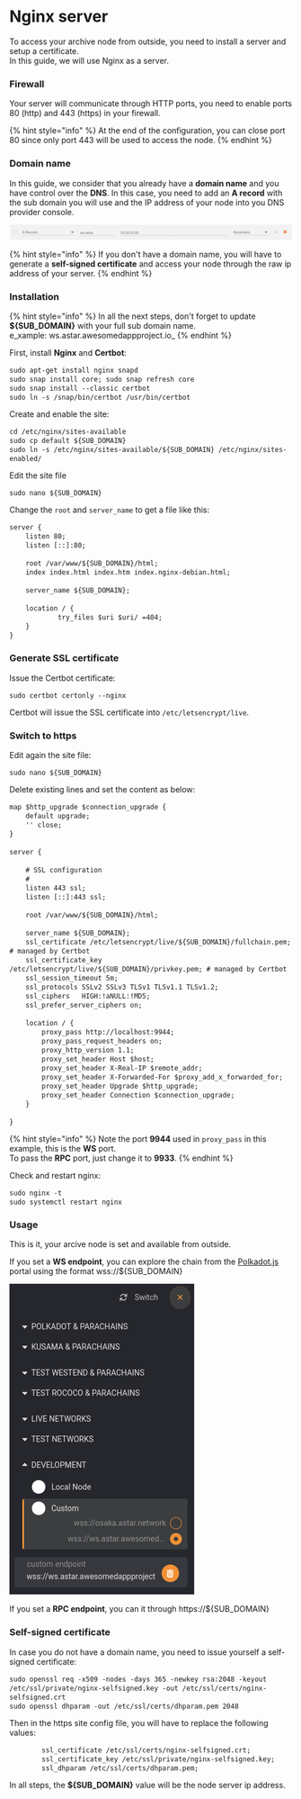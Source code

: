 # Nginx server

To access your archive node from outside, you need to install a server and setup a certificate.\
In this guide, we will use Nginx as a server.

### Firewall

Your server will communicate through HTTP ports, you need to enable ports 80 (http) and 443 (https) in your firewall.

{% hint style="info" %}
At the end of the configuration, you can close port 80 since only port 443 will be used to access the node.
{% endhint %}

### Domain name

In this guide, we consider that you already have a **domain name** and you have control over the **DNS**. In this case, you need to add an **A record** with the sub domain you will use and the IP address of your node into you DNS provider console.

![Example of DNS A Record](<../../.gitbook/assets/image (121).png>)

{% hint style="info" %}
If you don't have a domain name, you will have to generate a **self-signed certificate** and access your node through the raw ip address of your server.
{% endhint %}

### Installation

{% hint style="info" %}
In all the next steps, don't forget to update **${SUB\_DOMAIN}** with your full sub domain name. \
e_xample: ws.astar.awesomedappproject.io_
{% endhint %}

First, install **Nginx** and **Certbot**:

```
sudo apt-get install nginx snapd
sudo snap install core; sudo snap refresh core
sudo snap install --classic certbot
sudo ln -s /snap/bin/certbot /usr/bin/certbot
```

Create and enable the site:

```
cd /etc/nginx/sites-available
sudo cp default ${SUB_DOMAIN}
sudo ln -s /etc/nginx/sites-available/${SUB_DOMAIN} /etc/nginx/sites-enabled/
```

Edit the site file

```
sudo nano ${SUB_DOMAIN}
```

Change the `root` and `server_name` to get a file like this:

```
server {
    listen 80;
    listen [::]:80;

    root /var/www/${SUB_DOMAIN}/html;
    index index.html index.htm index.nginx-debian.html;

    server_name ${SUB_DOMAIN};

    location / {
            try_files $uri $uri/ =404;
    }
}
```

### Generate SSL certificate

Issue the Certbot certificate:

```
sudo certbot certonly --nginx
```

Certbot will issue the SSL certificate into `/etc/letsencrypt/live`.

### Switch to https

Edit again the site file:

```
sudo nano ${SUB_DOMAIN}
```

Delete existing lines and set the content as below:

```
map $http_upgrade $connection_upgrade {
    default upgrade;
    '' close;
}

server {

    # SSL configuration
    #
    listen 443 ssl;
    listen [::]:443 ssl;

    root /var/www/${SUB_DOMAIN}/html;

    server_name ${SUB_DOMAIN};
    ssl_certificate /etc/letsencrypt/live/${SUB_DOMAIN}/fullchain.pem; # managed by Certbot
    ssl_certificate_key /etc/letsencrypt/live/${SUB_DOMAIN}/privkey.pem; # managed by Certbot
    ssl_session_timeout 5m;
    ssl_protocols SSLv2 SSLv3 TLSv1 TLSv1.1 TLSv1.2;
    ssl_ciphers   HIGH:!aNULL:!MD5;
    ssl_prefer_server_ciphers on;

    location / {
        proxy_pass http://localhost:9944;
        proxy_pass_request_headers on;
        proxy_http_version 1.1;
        proxy_set_header Host $host;
        proxy_set_header X-Real-IP $remote_addr;
        proxy_set_header X-Forwarded-For $proxy_add_x_forwarded_for;
        proxy_set_header Upgrade $http_upgrade;
        proxy_set_header Connection $connection_upgrade;
    }

}

```

{% hint style="info" %}
Note the port **9944** used in `proxy_pass` in this example, this is the **WS** port.\
To pass the **RPC** port, just change it to **9933**.
{% endhint %}

Check and restart nginx:

```
sudo nginx -t
sudo systemctl restart nginx
```

### Usage

This is it, your arcive node is set and available from outside.

If you set a **WS endpoint**, you can explore the chain from the [Polkadot.js](https://polkadot.js.org/apps) portal using the format wss://${SUB\_DOMAIN}

![](<../../.gitbook/assets/image (132).png>)

If you set a **RPC endpoint**, you can it through https://${SUB\_DOMAIN}

### Self-signed certificate

In case you do not have a domain name, you need to issue yourself a self-signed certificate:

```
sudo openssl req -x509 -nodes -days 365 -newkey rsa:2048 -keyout /etc/ssl/private/nginx-selfsigned.key -out /etc/ssl/certs/nginx-selfsigned.crt
sudo openssl dhparam -out /etc/ssl/certs/dhparam.pem 2048
```

Then in the https site config file, you will have to replace the following values:

```
        ssl_certificate /etc/ssl/certs/nginx-selfsigned.crt;
        ssl_certificate_key /etc/ssl/private/nginx-selfsigned.key;
        ssl_dhparam /etc/ssl/certs/dhparam.pem;
```

In all steps, the **${SUB\_DOMAIN}** value will be the node server ip address.
